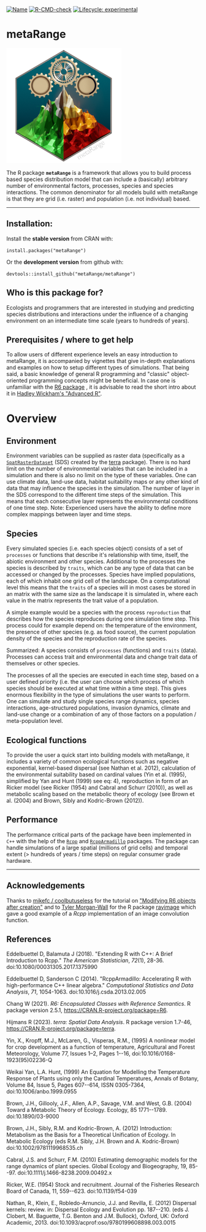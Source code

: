 [![Name](https://img.shields.io/badge/meta-Range-blue.svg)](https://metarange.github.io/metaRange/)
[![R-CMD-check](https://github.com/metaRange/metaRange/actions/workflows/check-standard.yaml/badge.svg)](https://github.com/metaRange/metaRange/actions)
[![Lifecycle: experimental](https://img.shields.io/badge/lifecycle-experimental-orange.svg)](https://lifecycle.r-lib.org/articles/stages.html#experimental)

# metaRange
![](man/figures/logo.png)

The R package **`metaRange`** is a framework that allows you to build process based species distribution model that can include a (basically) arbitrary number of environmental factors, processes, species and species interactions. The common denominator for all models build with metaRange is that they are grid (i.e. raster) and population (i.e. not individual) based.

_____________________________________________

## Installation:
Install the **stable version** from CRAN with:
```
install.packages("metaRange")
```

Or the **development version** from github with:
```
devtools::install_github("metaRange/metaRange")
```

## Who is this package for?
Ecologists and programmers that are interested in studying and predicting species distributions and interactions under the influence of a changing environment on an intermediate time scale (years to hundreds of years).

## Prerequisites / where to get help
To allow users of different experience levels an easy introduction to metaRange, it is accompanied by vignettes that give in-depth explanations and examples on how to setup different types of simulations.
That being said, a basic knowledge of general R programming and "classic" object-oriented programming concepts might be beneficial. In case one is unfamiliar with the [R6 package](https://r6.r-lib.org/articles/Introduction.html) , it is advisable to read the short intro about it in [Hadley Wickham's "Advanced R"](https://adv-r.hadley.nz/r6.html).

# Overview

## Environment
Environment variables can be supplied as raster data (specifically as a [`SpatRasterDataset`](https://rspatial.github.io/terra/reference/sds.html) (SDS) created by the [terra](https://rspatial.github.io/terra/index.html) package).
There is no hard limit on the number of environmental variables that can be included in a simulation and there is also no limit on the type of these variables. One can use climate data, land-use data, habitat suitability maps or any other kind of data that may influence the species in the simulation.
The number of layer in the SDS correspond to the different time steps of the simulation. This means that each consecutive layer represents the environmental conditions of one time step. Note: Experienced users have the ability to define more complex mappings between layer and time steps.

## Species
Every simulated species (i.e. each species object) consists of a set of `processes` or functions that describe it's relationship with time, itself, the abiotic environment and other species. Additional to the processes the species is described by `traits`, which can be any type of data that can be accessed or changed by the processes. Species have implied populations, each of which inhabit one grid cell of the landscape. On a computational level this means that the `traits` of a species will in most cases be stored in an matrix with the same size as the landscape it is simulated in, where each value in the matrix represents the trait value of a population.

A simple example would be a species with the process `reproduction` that describes how the species reproduces during one simulation time step. This process could for example depend on: the temperature of the environment, the presence of other species (e.g. as food source), the current population density of the species and the reproduction rate of the species.

Summarized: A species consists of `processes` (functions) and `traits` (data). Processes can access trait and environmental data and change trait data of themselves or other species.

The processes of all the species are executed in each time step, based on a user defined priority (i.e. the user can choose which process of which species should be executed at what time within a time step). This gives enormous flexibility in the type of simulations the user wants to perform. One can simulate and study single species range dynamics, species interactions, age-structured populations, invasion dynamics, climate and land-use change or a combination of any of those factors on a population / meta-population level.
## Ecological functions
To provide the user a quick start into building models with metaRange, it includes a variety of common ecological functions such as negative exponential, kernel-based dispersal (see Nathan et al. 2012), calculation of the environmental suitability based on cardinal values (Yin et al. (1995), simplified by Yan and Hunt (1999) see eq: 4), reproduction in form of an Ricker model (see Ricker (1954) and Cabral and Schurr (2010)),
as well as metabolic scaling based on the metabolic theory of ecology (see Brown et al. (2004) and Brown, Sibly and Kodric-Brown (2012)).

## Performance
The performance critical parts of the package have been implemented in `C++` with the help of the [`Rcpp`](https://www.rcpp.org/) and [`RcppArmadillo`](https://github.com/RcppCore/RcppArmadillo) packages. The package can handle simulations of a large spatial (millions of grid cells) and temporal extent (> hundreds of years / time steps) on regular consumer grade hardware.
_____________________________________________

## Acknowledgements
Thanks to  [mikefc / coolbutuseless](https://github.com/coolbutuseless) for the tutorial on ["Modifying R6 objects after creation"](https://coolbutuseless.github.io/2021/02/19/modifying-r6-objects-after-creation/) and to [Tyler Morgan-Wall](https://github.com/tylermorganwall) for the R package [rayimage](https://github.com/tylermorganwall/rayimage) which gave a good example of a *Rcpp* implementation of an image convolution function.

## References

Eddelbuettel D, Balamuta J (2018). "Extending R with C++: A Brief
Introduction to Rcpp." _The American Statistician_, *72*(1), 28-36.
doi:10.1080/00031305.2017.1375990

Eddelbuettel D, Sanderson C (2014). "RcppArmadillo: Accelerating R
with high-performance C++ linear algebra." _Computational Statistics
and Data Analysis_, *71*, 1054-1063. doi:10.1016/j.csda.2013.02.005

Chang W (2021). _R6: Encapsulated Classes with Reference Semantics_.
R package version 2.5.1, <https://CRAN.R-project.org/package=R6>.

Hijmans R (2023). _terra: Spatial Data Analysis_. R package version
1.7-46, <https://CRAN.R-project.org/package=terra>.

Yin, X., Kropff, M.J., McLaren, G., Visperas, R.M., (1995) A nonlinear model for crop development as a function of temperature, Agricultural and Forest Meteorology, Volume 77, Issues 1–2, Pages 1--16, doi:10.1016/0168-1923(95)02236-Q

Weikai Yan, L.A. Hunt, (1999) An Equation for Modelling the Temperature Response of Plants using only the Cardinal Temperatures, Annals of Botany, Volume 84, Issue 5, Pages 607--614, ISSN 0305-7364, doi:10.1006/anbo.1999.0955

Brown, J.H., Gillooly, J.F., Allen, A.P., Savage, V.M. and West, G.B. (2004) Toward a Metabolic Theory of Ecology. Ecology, 85 1771--1789. doi:10.1890/03-9000

Brown, J.H., Sibly, R.M. and Kodric-Brown, A. (2012) Introduction: Metabolism as the Basis for a Theoretical Unification of Ecology. In Metabolic Ecology (eds R.M. Sibly, J.H. Brown and A. Kodric-Brown) doi:10.1002/9781119968535.ch

Cabral, J.S. and Schurr, F.M. (2010) Estimating demographic models for the range dynamics of plant species. Global Ecology and Biogeography, 19, 85--97. doi:10.1111/j.1466-8238.2009.00492.x

Ricker, W.E. (1954) Stock and recruitment. Journal of the Fisheries Research Board of Canada, 11, 559--623. doi:10.1139/f54-039

Nathan, R., Klein, E., Robledo-Arnuncio, J.J. and Revilla, E. (2012) Dispersal kernels: review. in: Dispersal Ecology and Evolution pp. 187--210. (eds J. Clobert, M. Baguette, T.G. Benton and J.M. Bullock), Oxford, UK: Oxford Academic, 2013. doi:10.1093/acprof:oso/9780199608898.003.0015